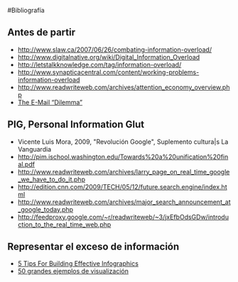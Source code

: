 #Bibliografía


## Antes de partir

* http://www.slaw.ca/2007/06/26/combating-information-overload/
* http://www.digitalnative.org/wiki/Digital_Information_Overload
* http://letstalkknowledge.com/tag/information-overload/
* http://www.synapticacentral.com/content/working-problems-information-overload
* http://www.readwriteweb.com/archives/attention_economy_overview.php
* [The E-Mail “Dilemma”](http://goldhaber.org/blog/?cat=38)


## PIG, Personal Information Glut 


* Vicente Luis Mora, 2009, "Revolución Google", Suplemento cultura|s La Vanguardia
* http://pim.ischool.washington.edu/Towards%20a%20unification%20final.pdf
* http://www.readwriteweb.com/archives/larry_page_on_real_time_google_we_have_to_do_it.php
* http://edition.cnn.com/2009/TECH/05/12/future.search.engine/index.html
* http://www.readwriteweb.com/archives/major_search_announcement_at_google_today.php 
* http://feedproxy.google.com/~r/readwriteweb/~3/jxEfbOdsGDw/introduction_to_the_real_time_web.php


## Representar el exceso de información

* [5 Tips For Building Effective Infographics](http://www.visitmix.com/Articles/5-Tips-For-Building-Effective-Infographics)
* [50 grandes ejemplos de visualización](http://blogof.francescomugnai.com/2009/04/50-great-examples-of-infographics/)